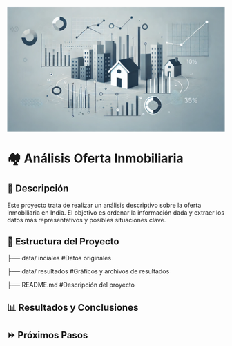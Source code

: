 ![images/real_estate_adjusted_github.png](images\real_estate_adjusted_github.png)
# 🏘️ Análisis Oferta Inmobiliaria
## 📝 Descripción
Este proyecto trata de realizar un análisis descriptivo sobre la oferta inmobiliaria en India. El objetivo es ordenar la información dada y extraer los datos más representativos y posibles situaciones clave.
## 🧱 Estructura del Proyecto
├── data/ inciales #Datos originales

├── data/ resultados #Gráficos y archivos de resultados

├── README.md #Descripción del proyecto

## 📊 Resultados y Conclusiones

## ⏩ Próximos Pasos